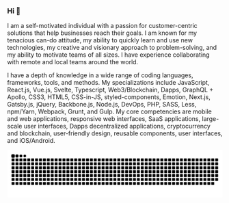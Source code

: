 ### Hi 👋

I am a self-motivated individual with a passion for customer-centric solutions that help businesses reach their goals. I am known for my tenacious can-do attitude, my ability to quickly learn and use new technologies, my creative and visionary approach to problem-solving, and my ability to motivate teams of all sizes. I have experience collaborating with remote and local teams around the world. 

I have a depth of knowledge in a wide range of coding languages, frameworks, tools, and methods. My specializations include JavaScript, React.js, Vue.js, Svelte, Typescript, Web3/Blockchain, Dapps, GraphQL + Apollo, CSS3, HTML5, CSS-in-JS, styled-components, Emotion, Next.js, Gatsby.js, jQuery, Backbone.js, Node.js, DevOps, PHP, SASS, Less, npm/Yarn, Webpack, Grunt, and Gulp. My core competencies are mobile and web applications, responsive web interfaces, SaaS applications, large-scale user interfaces, Dapps decentralized applications, cryptocurrency and blockchain, user-friendly design, reusable components, user interfaces, and iOS/Android.

![](https://github.com/Platane/snk/raw/output/github-contribution-grid-snake.svg#gh-light-mode-only)

<!--
**xdemocle/xdemocle** is a ✨ _special_ ✨ repository because its `README.md` (this file) appears on your GitHub profile.

Here are some ideas to get you started:

- 🔭 I’m currently working on ...
- 🌱 I’m currently learning ...
- 👯 I’m looking to collaborate on ...
- 🤔 I’m looking for help with ...
- 💬 Ask me about ...
- 📫 How to reach me: ...
- 😄 Pronouns: ...
- ⚡ Fun fact: ...
-->
